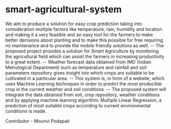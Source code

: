 # smart-agricultural-system
We aim to produce a solution for easy crop prediction taking into consideration multiple factors like temperature, rain, humidity and location and making it a very feasible and an easy tool for the farmers to make better decisions about planting and to make this possible for free requiring no maintenance and to provide the mobile friendly solutions as well.
-- The proposed project provides a solution for Smart Agriculture by monitoring the agricultural field which can assist the farmers in increasing productivity to a great extent. 
-- Weather forecast data obtained from IMD (Indian Metrological Department) such as temperature and rainfall and soil parameters repository gives insight into which crops are suitable to be cultivated in a particular area.
-- This system is, in form of a website, which uses Machine Learning techniques in order to predict the most producible crop in the current weather and soil conditions. 
-- The proposed system will integrate the data obtained from soil, crop repository, weather conditions and by applying machine learning algorithm: Multiple Linear Regression, a prediction of most suitable crops according to current environmental conditions is made.

Contributor - Mounvi Podapati
